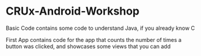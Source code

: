 # CRUx-Android-Workshop

Basic Code contains some code to understand Java, if you already know C

First App contains code for the app that counts the number of times a button was clicked, and showcases some views that you can add

